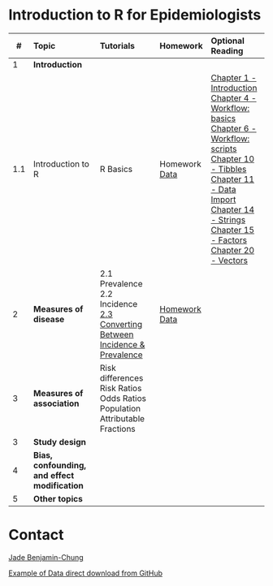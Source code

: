 # Introduction to R for Epidemiologists

|# | Topic | Tutorials  | Homework  | Optional Reading
|--- | :--- | :---       | :---       | :---   
|1 | <b>Introduction</b> |||
|1.1 | Introduction to R | R Basics | Homework <br /><a href="https://raw.githubusercontent.com/kmishra9/PH241/master/Final%20Project/Data/washb-bangladesh-tr-public.csv" download>Data</a>| [Chapter 1 - Introduction](http://r4ds.had.co.nz/index.html) <br /> [Chapter 4 - Workflow: basics](http://r4ds.had.co.nz/workflow-basics.html)<br /> [Chapter 6 - Workflow: scripts](http://r4ds.had.co.nz/workflow-scripts.html)<br />[Chapter 10 - Tibbles](http://r4ds.had.co.nz/tibbles.html)<br />[Chapter 11 - Data Import](http://r4ds.had.co.nz/data-import.html)<br />[Chapter 14 - Strings](http://r4ds.had.co.nz/strings.html)<br />[Chapter 15 - Factors](http://r4ds.had.co.nz/factors.html)<br />[Chapter 20 - Vectors](http://r4ds.had.co.nz/vectors.html)
|2 | <b>Measures of disease</b> | 2.1 Prevalence <br /> 2.2 Incidence <br />  [2.3 Converting Between Incidence & Prevalence](https://jadebc.shinyapps.io/convert-inc-prev/)|<a href="https://github.com/jadebc-berkeley/PH250B/blob/master/homework/hw_mod.R" download>Homework</a> <br /> <a href="https://github.com/jadebc-berkeley/PH250B/blob/master/homework/hw_mod.RData" download>Data</a>|
|3 | <b>Measures of association</b> |Risk differences <br /> Risk Ratios <br /> Odds Ratios <br /> Population Attributable Fractions ||
|3 | <b>Study design</b> |||
|4 | <b>Bias, confounding, and effect modification</b> |||
|5 | <b>Other topics</b> |||



# Contact
[Jade Benjamin-Chung](mailto:jadebc@berkeley.edu)  

<a href="https://raw.githubusercontent.com/kmishra9/PH241/master/Final%20Project/Data/washb-bangladesh-tr-public.csv" download>Example of Data direct download from GitHub</a>
<!-- ![alt text](http://bbd.berkeley.edu/uploads/5/4/3/7/54378593/published/benjamin-chung-jade_1.jpeg?1507227294 "Jade") -->
